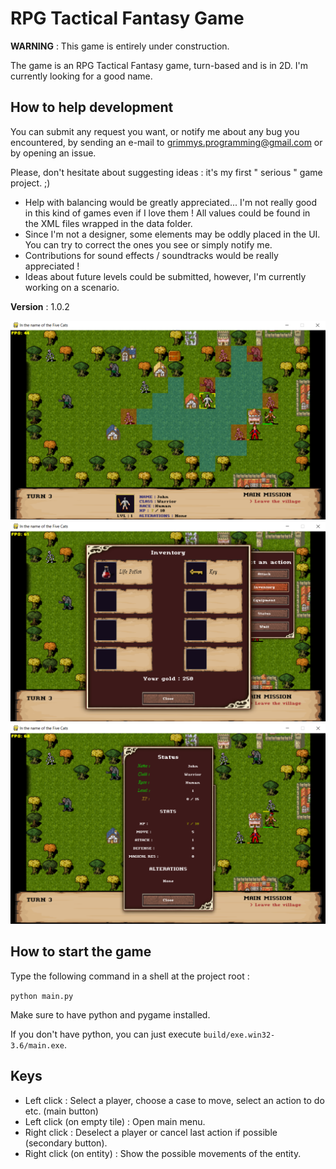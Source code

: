 # RPG Tactical Fantasy Game

<b>WARNING</b> : This game is entirely under construction.

The game is an RPG Tactical Fantasy game, turn-based and is in 2D.
I'm currently looking for a good name.

## How to help development

You can submit any request you want, or notify me about any bug you encountered, by sending an e-mail to grimmys.programming@gmail.com or by opening an issue.

Please, don't hesitate about suggesting ideas : it's my first " serious " game project. ;)

<ul>
  <li> Help with balancing would be greatly appreciated... I'm not really good in this kind of games even if I love them !
  All values could be found in the XML files wrapped in the data folder. </li>
  <li> Since I'm not a designer, some elements may be oddly placed in the UI. You can try to correct the ones you see or simply notify me. </li>
  <li> Contributions for sound effects / soundtracks would be really appreciated ! </li>
  <li> Ideas about future levels could be submitted, however, I'm currently working on a scenario. </li>
 </ul>

<b>Version</b> : 1.0.2

![Main screen with possible moves and attack](/screenshots/player_moves_and_attacks.png?raw=True)
![Inventory menu](/screenshots/inventory_screen.png?raw=True)
![Status window](/screenshots/status_screen.png?raw=True)

## How to start the game

Type the following command in a shell at the project root :

``python main.py``

Make sure to have python and pygame installed.

If you don't have python, you can just execute ``build/exe.win32-3.6/main.exe``.

## Keys

* Left click : Select a player, choose a case to move, select an action to do etc. (main button)
* Left click (on empty tile) : Open main menu.
* Right click : Deselect a player or cancel last action if possible (secondary button).
* Right click (on entity) : Show the possible movements of the entity.

